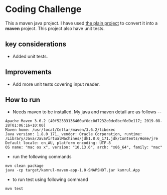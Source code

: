 # Coding Challenge

This a maven java project. I have used [the plain project](https://github.com/kamrulislam/kamrul-plain-java) to convert it into a **maven** project. This project also have unit tests.


## key considerations

- Added unit tests. 
  

## Improvements

- Add more unit tests covering input reader.


## How to run

- Needs maven to be installed. My java and maven detail are as follows -- 

```
Apache Maven 3.6.2 (40f52333136460af0dc0d7232c0dc0bcf0d9e117; 2019-08-28T01:06:16+10:00)
Maven home: /usr/local/Cellar/maven/3.6.2/libexec
Java version: 1.8.0_171, vendor: Oracle Corporation, runtime: /Library/Java/JavaVirtualMachines/jdk1.8.0_171.jdk/Contents/Home/jre
Default locale: en_AU, platform encoding: UTF-8
OS name: "mac os x", version: "10.13.6", arch: "x86_64", family: "mac"
```
- run the following commands
```
mvn clean package
java -cp target/kamrul-maven-app-1.0-SNAPSHOT.jar kamrul.App
```
- to run test using following command
```
mvn test
```

